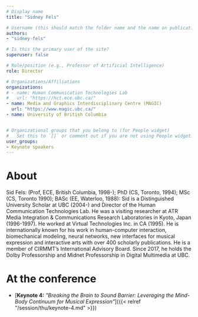 ```yaml
---
# Display name
title: "Sidney Fels"

# Username (this should match the folder name and the name on publications)
authors:
- "sidney-fels"

# Is this the primary user of the site?
superuser: false

# Role/position (e.g., Professor of Artificial Intelligence)
role: Director

# Organizations/Affiliations
organizations:
# - name: Human Communication Technologies Lab
#   url: "https://hct.ece.ubc.ca/"
- name: Media and Graphics Interdisciplinary Centre (MAGIC)
  url: "https://www.magic.ubc.ca/"
- name: University of British Columbia


# Organizational groups that you belong to (for People widget)
#   Set this to `[]` or comment out if you are not using People widget.
user_groups:
- Keynote speakers
---
```


# About

Sid Fels: (Prof, ECE, British Columbia, 1998-); PhD (CS, Toronto, 1994); MSc (CS, Toronto 1990); BASc (EE, Waterloo, 1988): Sid is a Distinguished University Scholar at UBC (2004-) and Director of the Human Communication Technologies Lab. He was a visiting researcher at ATR Media Integration & Communications Research Laboratories in Kyoto, Japan (1996-1997).  He worked at Virtual Technologies Inc. in CA (1995).  He is internationally known for his work in human-computer interaction, biomechanical modeling, neural networks, new interfaces for musical expression and interactive arts with over 400 scholarly publications. He is a member of CIRMMT’s International Advisory Board. Since 2017, he holds the Dolby Professorship and Midnet Professorship in Digital Multimedia at UBC.

# At the conference

- [**Keynote 4:** *"Breaking the Brain to Sound Barrier: Leveraging the Mind-Body Continuum for Musical Expression"*]({{< relref "/session/thu/keynote-4.md" >}})
